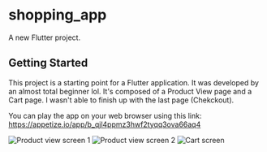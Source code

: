 # shopping_app

A new Flutter project.

## Getting Started

This project is a starting point for a Flutter application. It was developed by an almost total beginner lol.
It's composed of a Product View page and a Cart page. I wasn't able to finish up with the last page (Chekckout).

You can play the app on your web browser using this link:
https://appetize.io/app/b_qjl4ppmz3hwf2tyqq3ova66aq4

![Product view screen 1](https://github.com/SamsonTobi/shopping_app/assets/64487848/216df550-aa2d-422a-a2ea-a352e20945dc)
![Product view screen 2](https://github.com/SamsonTobi/shopping_app/assets/64487848/ae63d4ff-1b86-4e97-aa9e-a521979df20c)
![Cart screen](https://github.com/SamsonTobi/shopping_app/assets/64487848/b9c07403-3e2f-45c7-a600-6448747ae204)
